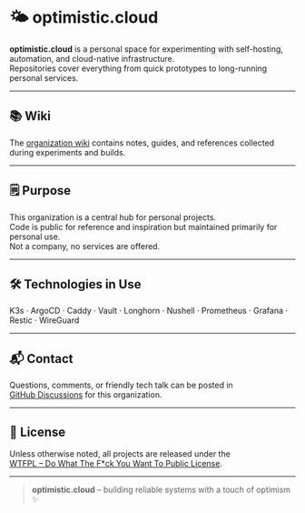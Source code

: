 # 🌤️ optimistic.cloud

**optimistic.cloud** is a personal space for experimenting with self-hosting, automation, and cloud-native infrastructure.  
Repositories cover everything from quick prototypes to long-running personal services.

---

## 📚 Wiki
The [organization wiki](../../wiki) contains notes, guides, and references collected during experiments and builds.

---

## 🗒️ Purpose
This organization is a central hub for personal projects.  
Code is public for reference and inspiration but maintained primarily for personal use.  
Not a company, no services are offered.

---

## 🛠️ Technologies in Use
K3s · ArgoCD · Caddy · Vault · Longhorn · Nushell · Prometheus · Grafana · Restic · WireGuard

---

## 📬 Contact
Questions, comments, or friendly tech talk can be posted in  
[GitHub Discussions](../../discussions) for this organization.

---

## 📜 License
Unless otherwise noted, all projects are released under the  
[WTFPL – Do What The F*ck You Want To Public License](http://www.wtfpl.net/about/).

---

> **optimistic.cloud** – building reliable systems with a touch of optimism ✨
